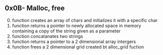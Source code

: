 ## 0x0B- Malloc, free
0. function creates an array of chars and initializes it with a specific char
1. function returns a pointer to newly allocated space in memory containing a copy of the string given as a parameter
2. function concatanates two strings
3. function returns a pointer to a 2 dimensional array intergers
4. function frees a 2 dimensional grid created bt alloc_grid fuction
